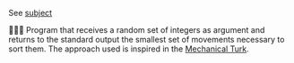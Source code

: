 See [subject](https://github.com/cariestevez/push_swap/blob/main/push_swap.en.subject.pdf)

🏋️‍♀️🔁 Program that receives a random set of integers as argument and returns to the standard output the smallest set of movements necessary to sort them.
The approach used is inspired in the [Mechanical Turk](https://en.wikipedia.org/wiki/Mechanical_Turk).
